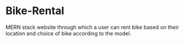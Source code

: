 # Bike-Rental
MERN stack website through which a user can rent bike based on their location and choice of bike according to the model.
